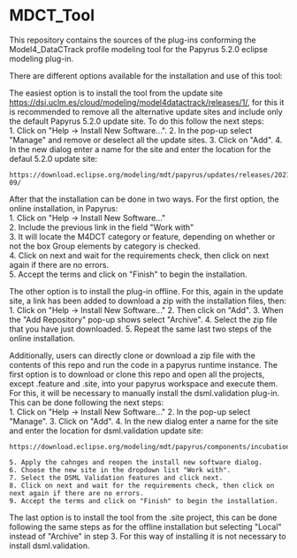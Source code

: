 # MDCT_Tool

This repository contains the sources of the plug-ins conforming the Model4_DataCTrack profile modeling tool for the Papyrus 5.2.0 eclipse modeling plug-in.

There are different options available for the installation and use of this tool:

  The easiest option is to install the tool from the update site https://dsi.uclm.es/cloud/modeling/model4datactrack/releases/1/, for this it is recommended to remove all the alternative update sites and include only the default Papyrus 5.2.0 update site. To do this follow the next steps:     
    1. Click on "Help -> Install New Software...". 
    2. In the pop-up select "Manage" and remove or deselect all the update sites.
    3. Click on "Add".
    4. In the new dialog enter a name for the site and enter the location for the defaul 5.2.0 update site:
    
    https://download.eclipse.org/modeling/mdt/papyrus/updates/releases/2021-09/
  
  
  After that the installation can be done in two ways. For the first option, the online installation, in Papyrus:       
    1. Click on "Help -> Install New Software..."    
    2. Include the previous link in the field "Work with"     
    3. It will locate the M4DCT category or feature, depending on whether or not the box Group elements by category is checked.    
    4. Click on next and wait for the requirements check, then click on next again if there are no errors.    
    5. Accept the terms and click on "Finish" to begin the installation. 
  
  The other option is to install the plug-in offline. For this, again in the update site, a link has been added to download a zip with the installation files, then:                      
    1. Click on "Help -> Install New Software..."
    2. Then click on "Add".
    3. When the "Add Repository" pop-up shows select "Archive".
    4. Select the zip file that you have just downloaded.
    5. Repeat the same last two steps of the online installation. 
  
  Additionally, users can directly clone or download a zip file with the contents of this repo and run the code in a papyrus runtime instance. The first option is to download or clone this repo and open all the projects, except .feature and .site, into your papyrus workspace and execute them. For this, it will be necessary to manually install the dsml.validation plug-in. This can be done following the next steps:        
    1. Click on "Help -> Install New Software..."
    2. In the pop-up select "Manage".
    3. Click on "Add".
    4. In the new dialog enter a name for the site and enter the location for dsml.validation update site:
    
    https://download.eclipse.org/modeling/mdt/papyrus/components/incubation/dsml.validation/updates/oxygen/1.2.0/ 
        
    5. Apply the cahnges and reopen the install new software dialog.
    6. Choose the new site in the dropdown list "Work with".
    7. Select the DSML Validation features and click next.
    8. Click on next and wait for the requirements check, then click on next again if there are no errors.
    9. Accept the terms and click on "Finish" to begin the installation. 
  
  The last option is to install the tool from the .site project, this can be done following the same steps as for the offline installation but selecting "Local" instead of "Archive" in step 3. For this way of installing it is not necessary to install dsml.validation.
